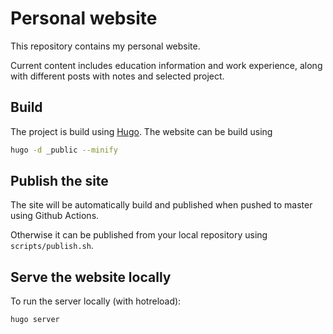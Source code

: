 # Personal website

This repository contains my personal website.

Current content includes education information and work experience, along with different posts with notes and selected project.

## Build

The project is build using [Hugo](https://gohugo.io).
The website can be build using

```sh
hugo -d _public --minify
```

## Publish the site

The site will be automatically build and published when pushed to master using Github Actions.

Otherwise it can be published from your local repository using `scripts/publish.sh`.

## Serve the website locally

To run the server locally (with hotreload):

```sh
hugo server
```
